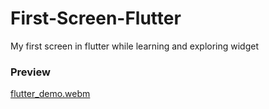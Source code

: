 # First-Screen-Flutter
My first screen in flutter while learning and exploring widget

<h3>Preview</h3>

[flutter_demo.webm](https://github.com/user-attachments/assets/feb08bc9-e4a4-4ab0-9e5d-1341b5da580f)

